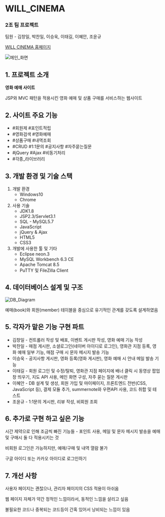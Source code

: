 <h1>WILL_CINEMA</h1>
<h3>2조 팀 프로젝트</h3>
<p>팀원 - 김창일, 박찬일, 이승욱, 이태길, 이혜안, 조윤규</p>
<p><a href="http://itwillbs12.cafe24.com">WILL CINEMA 홈페이지</a></p>

<p>
  <img src="https://user-images.githubusercontent.com/55972804/70032008-e3b6da80-15ef-11ea-92ac-82d990c042bb.png" alt="메인_화면">
</p>

<h2>1. 프로젝트 소개</h2>
<b>영화 예매 사이트</b>
<p>JSP와 MVC 패턴을 적용시킨 영화 예매 및 상품 구매를 서비스하는 웹사이트</p>
<p롯데시네마 홈페이지를 참고하여 개발하였음</p>

<h2>2. 사이트 주요 기능</h2>
<ul>
  <li>#회원제 #포인트적립</li>
  <li>#영화검색 #영화예매</li>
  <li>#상품구매 #내역조회</li>
  <li>#CRUD #1:1문의 #공지사항 #자주묻는질문</li>
  <li>#jQuery #Ajax #비동기처리</li>
  <li>#각종_라이브러리</li>
</ul>

<h2>3. 개발 환경 및 기술 스택</h2>
<ol>
  <li>
    개발 환경
    <ul>
      <li>Windows10</li>
      <li>Chrome</li>
    </ul>
  </li>
  <li>
    사용 기술
    <ul>  
      <li>JDK1.8</li>
      <li>JSP2.3/Servlet3.1</li>
      <li>SQL - MySQL5.7</li>
      <li>JavaScript</li>
      <li>jQuery & Ajax</li>
      <li>HTML5</li>
      <li>CSS3</li>
    </ul>
  </li>
  <li>
    개발에 사용한 툴 및 기타
    <ul>
      <li>Eclipse neon.3</li>
      <li>MySQL Workbench 6.3 CE</li>
      <li>Apache Tomcat 8.5</li>
      <li>PuTTY 및 FileZilla Client</li>
    </ul>
  </li>
</ol>

<h2>4. 데이터베이스 설계 및 구조</h2>
<img alt="DB_Diagram" src="https://user-images.githubusercontent.com/55972804/70036126-7c9d2400-15f7-11ea-9cdb-a05df42b24e7.png">
<p>예매(book)와 회원(member) 테이블을 중심으로 유기적인 관계를 갖도록 설계하였음</p>

<h2>5. 각자가 맡은 기능 구현 파트</h2>
<ul>
  <li>김창일 - 컨트롤러 작성 및 배포, 이벤트 게시판 작성, 영화 예매 기능 작성</li>
  <li>박찬일 - 매점 게시판, 소셜로그인(네이버 아이디로 로그인), 영화관 지점 등록, 영화 예매 일부 기능, 매점 구매 시 문자 메시지 발송 기능</li>
  <li>이승욱 - 공지사항 게시판, 영화 등록(영화 게시판), 영화 예매 시 안내 메일 발송 기능</li>
  <li>이태길 - 회원 로그인 및 수정/탈퇴, 영화관 지점 페이지에 배너 클릭 시 동영상 팝업창 띄우기, 지도 API 사용, 메인 화면 구성, 자주 묻는 질문 게시판</li>
  <li>이혜안 - DB 설계 및 생성, 회원 가입 및 마이페이지, 프론트엔드 전반(CSS, JavaScript 등), 결제 모듈 추가, summernote와 우편API 사용, 코드 취합 및 테스트</li>
  <li>조윤규 - 1:1문의 게시판, 리뷰 작성, 비회원 조회 </li>
</ul>

<h2>6. 추가로 구현 하고 싶은 기능</h2>
<p>시간 제약으로 인해 조금씩 빠진 기능들 - 포인트 사용, 메일 및 문자 메시지 발송을 예매 및 구매시 둘 다 적용시키는 것</p>
<p>비회원 로그인은 가능하지만, 예매/구매 및 내역 열람 불가</p>
<p>구글 아이디 또는 카카오 아이디로 로그인하기</p>


<h2>7. 개선 사항</h2>
<p>사용자 페이지는 괜찮으나, 관리자 페이지의 CSS 적용이 아쉬움</p>
<p>웹 페이지 자체가 약간 정적인 느낌이라서, 동적인 느낌을 살리고 싶음</p>
<p>불필요한 코드나 중복되는 코드등이 간혹 있어서 낭비되는 느낌이 있음</p>

